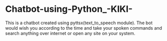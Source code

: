 # Chatbot-using-Python_-KIKI-



This is a chatbot created using pyttsx(text_to_speech module). 
       The bot would wish you according to the time and take your spoken commands and search anything over internet or open any site on your system. 
